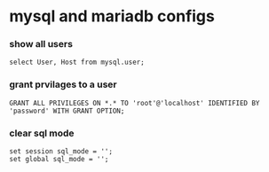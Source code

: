 # mysql and mariadb configs
### show all users
```
select User, Host from mysql.user;
```

### grant prvilages to a user
```
GRANT ALL PRIVILEGES ON *.* TO 'root'@'localhost' IDENTIFIED BY 'password' WITH GRANT OPTION;
```

### clear sql mode
```
set session sql_mode = '';
set global sql_mode = '';
```
